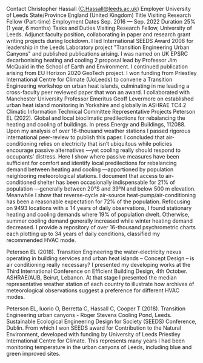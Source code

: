 Contact	Christopher Hassall (C.Hassall@leeds.ac.uk)
Employer	University of Leeds
State/Province	England (United Kingdom)
Title	Visiting Research Fellow (Part-time)
Employment Dates	Sep. 2016 — Sep. 2022
Duration	25% (1 year, 6 months)
Tasks and Duties
Visiting Research Fellow, University of Leeds.
Adjunct faculty position, collaborating in paper and research grant writing projects during lockdown. I led International SEEDS Award 2008 for leadership in the Leeds Laboratory project "Transition Engineering Urban Canyons" and published publications
arising. I was named on UK EPSRC decarbonising heating and cooling 2 proposal lead by Professor Jim McQuaid in the School of Earth and Environment. I continued publication arising
from EU Horizon 2020 GeoTech project. I won funding from Priestley International Centre for Climate (UoLeeds) to convene a Transition Engineering workshop on urban heat islands, culminating in me leading a cross-faculty peer reviewed paper that won an award. I collaborated with Manchester University Professor Emeritus Geoff Levermore on established urban heat island monitoring in Yorkshire and globally in ASHRAE TC4.2 Climatic Information Technical Committee
Representative Projects
Peterson EL (2022). Global and local bioclimatic predilections for rebalancing the heating and cooling of buildings. In press Energy and Buildings, 112088. Upon my analysis of over 16-thousand weather stations I passed rigorous international peer-review to publish this paper. I concluded that air-conditioning relies on electricity that isn’t ubiquitous while policies encourage passive alternatives —yet cooling really should respond to occupants’ distress. Here I show where passive measures have been sufficient for comfort and identify local predilections for rebalancing demand between heating and cooling —apportioned by population neighboring meteorological stations. I document that access to air-conditioned shelter has been occasionally indispensable for 21% of population —generally between 20°S and 39°N and below 500 m elevation. Meanwhile I show that reverse-cycle air-source heat-pump/air-conditioning has been a reasonable expectation for 72% of the population. Refocusing on 9493 locations with ≥ 14 years of daily observations, I found stationary heating and cooling demands where 19% of population dwelt. Otherwise, summer cooling demand generally increased while winter heating demand decreased. I provide a repository of over 16-thousand psychrometric charts each plotting up to 34 years of daily conditions, classified my recommended HVAC mode.

Peterson EL (2018). Transition Engineering the water-electricity nexus operating in building services and urban heat islands – Concept Design – is air conditioning really necessary? I presented my developing works at the Third International Conference on Efficient Building Design, 4th October. ASHRAE/AUB, Beirut, Lebanon. At that stage I presented the median representative weather station of each country to illustrate how archives of meteorological observations suggest a preference for different HVAC modes.

Peterson EL, Iuorio O, Berretta C, Hassall C, Cooper T (2018). Transition Engineering urban canyons - Roger Stevens Cooling Pond, Leeds. Sustainable Ecological Engineering Design for Society (SEEDS) Conference, Dublin. From which I won SEEDS award for Contribution to the Natural Environment, developed with funding by University of Leeds Priestley International Centre for Climate. This represents many years I had been monitoring temperature in the urban canyons of Leeds, including blue and green improved sites.
